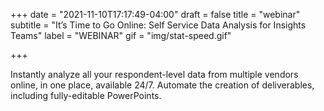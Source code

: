 +++
date = "2021-11-10T17:17:49-04:00"
draft = false
title = "webinar"
subtitle = "It’s Time to Go Online: Self Service Data Analysis for Insights Teams"
label = "WEBINAR"
gif = "img/stat-speed.gif"

+++

Instantly analyze all your respondent-level data from multiple vendors online, in one place, available 24/7. Automate the creation of deliverables, including fully-editable PowerPoints.